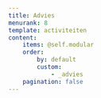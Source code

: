 ```yaml
---
title: Advies
menurank: 8
template: activiteiten
content:
    items: @self.modular
    order:
        by: default
        custom:
            - _advies
    pagination: false
---
```

